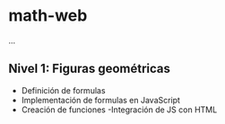 # math-web

...

## Nivel 1: Figuras geométricas

- Definición de formulas
- Implementación de formulas en JavaScript
- Creación de funciones
-Integración de JS con HTML